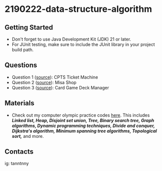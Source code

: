 # 2190222-data-structure-algorithm

## Getting Started
* Don't forget to use Java Development Kit (JDK) 21 or later.
* For JUnit testing, make sure to include the JUnit library in your project build path.

## Questions
* Question 1 ([source](https://www.mycourseville.com/sites/all/modules/courseville/files/ckfinder/userfiles/100000371546748/files/Q1_toStudent_68921f290eb89.zip)): CPTS Ticket Machine
* Question 2 ([source](https://www.mycourseville.com/sites/all/modules/courseville/files/ckfinder/userfiles/100000371546748/files/Q2_toStudent_68921f9ddd4a6.zip)): Misa Shop
* Question 3 ([source](https://www.mycourseville.com/sites/all/modules/courseville/files/ckfinder/userfiles/100000371546748/files/Q3_toStudent_6892265a187a5.zip)): Card Game Deck Manager

## Materials
* Check out my computer olympic practice codes [here](https://github.com/tanntnny/como). This includes ***Linked list, Heap, Disjoint set union, Tree, Binary search tree, Graph algorithms, Dynamic programming techniques, Divide and conquer, Dijkstra's algorithm, Minimum spanning tree algorithms, Topological sort,*** and more.

## Contacts
ig: tanntnny